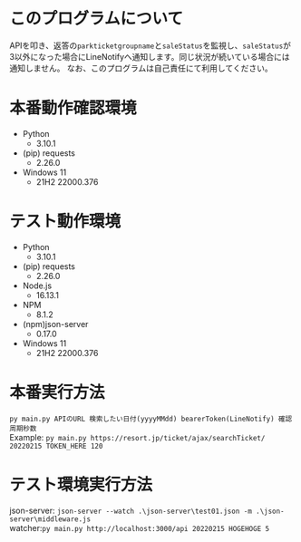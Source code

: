 # このプログラムについて
APIを叩き、返答の`parkticketgroupname`と`saleStatus`を監視し、`saleStatus`が3以外になった場合にLineNotifyへ通知します。同じ状況が続いている場合には通知しません。
なお、このプログラムは自己責任にて利用してください。

# 本番動作確認環境
 - Python
   - 3.10.1  
 - (pip) requests
   - 2.26.0  
 - Windows 11
   - 21H2 22000.376
# テスト動作環境
 - Python 
   - 3.10.1  
 - (pip) requests
   - 2.26.0  
 - Node.js
   - 16.13.1  
 - NPM
   - 8.1.2  
 - (npm)json-server
   - 0.17.0  
 - Windows 11
   - 21H2 22000.376

# 本番実行方法
`py main.py APIのURL 検索したい日付(yyyyMMdd) bearerToken(LineNotify) 確認周期秒数`  
Example:
`py main.py https://resort.jp/ticket/ajax/searchTicket/ 20220215 TOKEN_HERE 120`

# テスト環境実行方法
json-server:
`json-server --watch .\json-server\test01.json -m .\json-server\middleware.js`  
watcher:`py main.py http://localhost:3000/api 20220215 HOGEHOGE 5`
